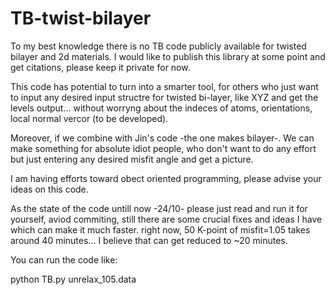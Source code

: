 # TB-twist-bilayer
To my best knowledge there is no TB code publicly available for twisted bilayer and 2d materials. 
I would like to publish this library at some point and get citations, please keep it private for now.

This code has potential to turn into a smarter tool, for others who just want to input any desired input structre for twisted bi-layer, like XYZ and get the levels output...  without worryng about the indeces of atoms, orientations, local normal vercor (to be developed).

Moreover, if we combine with Jin's code -the one makes bilayer-. We can make something for absolute idiot people, who don't want to do any effort but just entering any desired misfit angle and get a picture.

I am having efforts toward obect oriented programming, please advise your ideas on this code.

As the state of the code untill now -24/10-
please just read and run it for yourself, aviod commiting, still there are some crucial fixes and ideas I have which can make it much faster. 
right now, 50 K-point of misfit=1.05 takes around 40 minutes... I believe that can get reduced to ~20 minutes.

You can run the code like:

python TB.py unrelax_105.data
